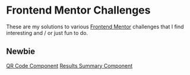 # Frontend Mentor Challenges

These are my solutions to various [Frontend Mentor](https://www.frontendmentor.io) challenges that I find interesting and / or just fun to do.

## Newbie

[QR Code Component](./newbie/qr-code-component/)
[Results Summary Component](./newbie/results-summary-component/)
